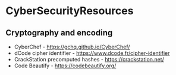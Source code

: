 # CyberSecurityResources

## Cryptography and encoding
 * CyberChef - https://gchq.github.io/CyberChef/
 * dCode cipher identifier - https://www.dcode.fr/cipher-identifier
 * CrackStation precomputed hashes - https://crackstation.net/
 * Code Beautify - https://codebeautify.org/
